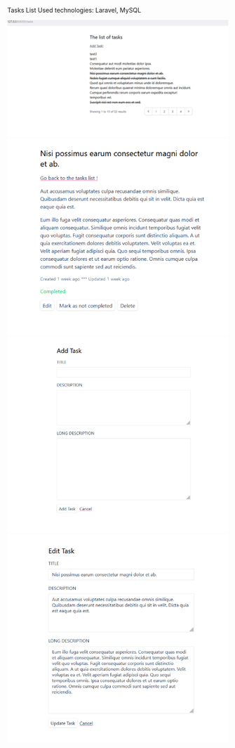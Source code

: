 Tasks List
Used technologies: Laravel, MySQL

![all tasks](all_tasks.png)
![task details](task_details.png)
![add task](add_task.png)
![edit task](edit_task.png)



